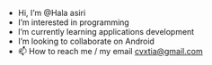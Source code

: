 - Hi, I’m @Hala asiri
- I’m interested in programming
- l’m currently learning applications development
- I’m looking to collaborate on Android 
- 📫 How to reach me / my email cvxtia@gmail.com
